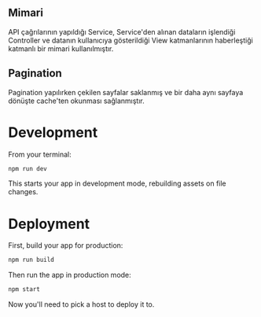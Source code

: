 ## Mimari

API çağrılarının yapıldığı Service, Service'den alınan dataların işlendiği Controller ve datanın kullanıcıya gösterildiği View katmanlarının haberleştiği katmanlı bir mimari kullanılmıştır.

## Pagination

Pagination yapılırken çekilen sayfalar saklanmış ve bir daha aynı sayfaya dönüşte cache'ten okunması sağlanmıştır.

# Development

From your terminal:

```sh
npm run dev
```

This starts your app in development mode, rebuilding assets on file changes.

# Deployment

First, build your app for production:

```sh
npm run build
```

Then run the app in production mode:

```sh
npm start
```

Now you'll need to pick a host to deploy it to.

